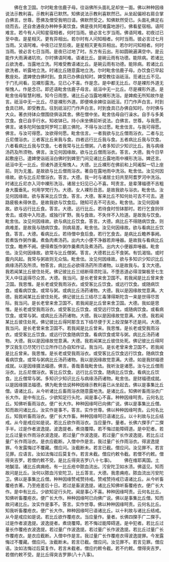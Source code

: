 <!-- { "loadSidebar": true } -->
　　佛在舍卫国。尔时毗舍佉鹿子母。往诣佛所头面礼足却坐一面。佛以种种因缘说法示教利喜。示教利喜已默然。知佛说法示教利喜默然已。从坐起偏袒右肩合掌白佛言。世尊。愿佛及僧受我明日请。佛默然受之。知佛默然受已。头面礼佛足右绕而去。还自舍通夜办种种多美饮食。佛是夜共阿难露地游行。佛看星宿相。语阿难言。若今有人问知星宿相者。何时当雨。彼必言七岁当雨。佛语阿难。初夜过已至中夜。是星相灭。更有异相出。若尔时有人问知相者。何时当雨。彼必言过七月当雨。又语阿难。中夜已过至后夜。是星相灭更有异相出。若尔时问知相者。何时当雨。彼必言七日当雨。是夜已过地了时。东方有云出。形如圆碗遍满空中。是云能作大雨满诸坑坎。尔时佛语阿难。语诸比丘。是碗云雨有功德。能除病。若诸比丘欲洗者。当露地立洗。阿难受教语诸比丘。是碗云雨有功德。能除病。若诸比丘欲洗者。听露地立洗。时诸比丘随意露地立洗。尔时毗舍佉鹿子母。办饮食已早起敷座处。遣婢使白佛时到。食具已办佛自知时。婢受教往诣祇洹。觅诸比丘不见。于门孔间看。见裸形露洗。见已心不喜。作是念。是中都无比丘。尽是裸形外道无惭愧人。作是念已。即还语毗舍佉鹿子母言。祇洹中无一比丘。尽是裸形外道。是毗舍佉母智慧利根。知今日雨堕。诸比丘必当露地裸形洗浴。是婢痴无所知故作是言。祇洹中无一比丘。尽是裸形外道。即便唤余婢往诣祇洹。打门作声白言。时到食具已辨。即受教去。往到祇洹打门作声白言。时到食具已办佛自知时。尔时佛与大众。著衣持钵众僧围绕俱诣其舍。佛在僧中坐。毗舍佉母自行澡水。自手与多美饮食。食已自手行水。知收钵已。持小床坐佛前听说法。白佛言。世尊。与我愿。佛言。诸多陀阿伽度阿罗呵三藐三佛陀。不得与汝过愿。毗舍佉言。与我可得愿。佛言。与汝可得愿。汝欲得何愿。毗舍佉言。一者我欲与比丘僧雨浴衣。二者与比丘尼僧浴衣。三者客比丘来我与食。四者远行比丘我与食。五者病比丘我与饮食。六者看病比丘我与饮食。七者我常与比丘僧粥。八者多知识少知识比丘。我与病缘汤药及所须物。佛言。汝见何因缘故。欲与比丘僧雨浴衣。答言。大德。我今日早起敷座已。遣婢使诣祇洹白佛时到婢至门间见诸比丘露地雨中裸形洗浴。婢还言。祇洹中无一比丘。但诸外道无惭愧人。大德。比丘裸形在佛前和上阿阇梨一切上座前。则为无羞。是故欲与比丘僧雨浴衣。著自在露地雨中洗浴。毗舍佉。汝见何因缘故。欲与比丘尼僧浴衣。答言。大德。我一时与诸居士妇共至阿耆罗河中洗浴。时诸比丘尼亦入河中裸形洗浴。诸居士妇见已心不喜。呵责言。是辈薄福德不吉粗身大腹垂乳。何用学梵行为。大德。女人裸形丑恶。是故我欲与浴衣。毗舍佉。汝见何因缘故。欲与客来比丘饮食。答言。大德。客来比丘不知何处可去不可去。道路疲极未得休息。是故我欲与饮食后。随知可去不可去处。毗舍佉。汝见何因缘故。欲与远行比丘食。答言。大德。远行比丘。若待食时怛钵那时。若行乞食则伴舍去。或夜中入险道。或独行旷野。我与食故。不失伴不入险道。是故我与饮食。毗舍佉。汝见何因缘故。欲与病比丘饮食。答言。大德。病比丘不得随病饮食。则病难差。是故我与随病饮食。则病易差。毗舍佉。汝见何因缘故。欲与看病比丘饮食。答言。大德。看病比丘。若待僧中食后食。若行乞食去。是病比丘瞻养事阙。若煮饭作粥作羹。煮鱼肉煮汤药。出内大小便不净器若弃唾器。是故我与看病比丘饮食。瞻养不阙。便得煮饭作粥作羹煮肉及煮汤药。出内大小便器弃唾器。毗舍佉。汝见何因缘故。欲常与比丘僧粥。答言。大德若比丘不食粥。有饥渴恼。或时腹内风起。我常与粥故则无众恼。毗舍佉。汝见何因缘故。欲与多知识少知识比丘病缘汤药及所须。物答言。病比丘必欲得汤药所须诸物。以是故我与。复次大德。我若闻某比丘彼住处死。佛记彼比丘三结断得须陀洹。不堕恶道必得涅槃极至七生天人中往返得尽众苦。大德。我当问。是长老曾来舍卫国不。若我闻是比丘曾来舍卫国。我思惟。是长老或受我雨浴衣。或受客比丘饮食。或远行饮食。或随病饮食。或看病饮食。或常与粥。或病比丘汤药诸物。大德。我以是因缘故觉意满。大德。我若闻某比丘彼住处死。佛记彼比丘三结尽三毒薄得斯陀含一来是世得尽苦际。我当问。是长老曾来舍卫国不。若我闻是比丘曾来舍卫国。大德。我如是思惟。是长老或受我雨浴衣。或受客比丘饮食。或受远行饮食。或随病饮食。或看病饮食。或常与粥。或病比丘汤药诸物。大德。我以是因缘故觉意满。大德。我若闻某比丘彼住处死。佛记彼比丘得阿那含五下结尽便于天上般涅槃不还是间。大德。我当问。是长老曾来舍卫国不。若我闻是比丘曾来。我思惟。是长老或受我雨浴衣。或受客比丘饮食。或远行饮食随病饮食。看病饮食或常与粥。病比丘汤药诸物。大德。我以是因缘故觉意满。大德。我若闻某比丘彼住处死。佛记彼比丘得阿罗汉我生已尽梵行已立所作已办自知作证。我当问。是长老曾来舍卫国不。若我闻是比丘曾来。我思惟。是长老或受我雨浴衣。或受客比丘饮食远行饮食。随病饮食看病饮食。或常与粥病比丘汤药诸物。我以是因缘故觉意满。大德。如是我财福德成就。以是因缘摄法福德。佛言。善哉善哉毗舍佉。我听汝是诸愿。汝与比丘僧雨浴衣。比丘尼僧浴衣。客比丘饮食。远行比丘饮食。随病比丘饮食。看病比丘饮食。比丘僧常与粥。多知识少知识比丘与病缘汤药诸物。毗舍佉。是财福德成就。以是因缘摄法福德。佛为毗舍佉说种种因缘示教利喜已从坐起去。佛以是事集比丘僧。语诸比丘。从今听诸比丘畜雨浴衣随意露地洗。是诸比丘。知佛听畜雨浴衣广长大作。是中有比丘。少欲知足行头陀。闻是事心不喜。种种因缘呵责。云何名比丘。知佛听畜雨浴衣。便广长大作。种种因缘呵已向佛广说。佛以是事集比丘僧。知而故问诸比丘。汝实作是事不。答言。实作世尊。佛以种种因缘呵责。云何名比丘。知我听畜雨浴衣。便广长大作畜。种种因缘呵已语诸比丘。以十利故与比丘结戒。从今是戒应如是说。若比丘欲作雨浴衣。当应量作。量者。长佛六搩手广二搩手半。过是作者波逸提。波逸提者。煮烧覆障。若不悔过能障碍道。是中犯者。若比丘过量长作雨浴衣波逸提。若过量广作波逸提。若过量广长作波逸提。若比丘过量广长作雨浴衣。是衣应截断。入僧中作是言。我过量广长作雨浴衣。得波逸提罪。今发露悔过不覆藏。僧应问。汝截断未。若言已截。僧应问。汝见罪不。若言见罪。应语言。汝如法悔过后莫复作。若言未截。僧应约敕令截。若僧不约敕。僧得突吉罗。若僧约敕不受。是比丘得突吉罗(八十七事)。
　　佛在维耶离国。土地醎湿。诸比丘病痈疮。有一比丘疮中脓血流出。污安陀卫如水渍。佛遥见。知而故问是比丘。汝何以脓血污安陀卫。比丘答言。大德。我患痈疮。脓血流出污安陀卫。佛以是事集比丘僧。种种因缘赞戒赞持戒。赞戒赞持戒已语诸比丘。从今听畜覆疮衣著。乃至疮差后十日。若过是畜波逸提。诸比丘知佛听畜覆疮衣。便广长大作。是中有比丘。少欲知足行头陀。闻是事心不喜。种种因缘呵责。云何名比丘。知佛听畜覆疮衣。便广长大作。种种因缘呵已向佛广说。佛以是事集比丘僧。知而故问诸比丘。汝实作是事不。答言。实作世尊。佛以种种因缘呵责。云何名比丘。知我听畜覆疮衣。便广长大作。种种因缘呵已语诸比丘。以十利故与诸比丘结戒。从今是戒应如是说。若比丘欲作覆疮衣。当应量作。量者。长佛四搩手广二搩手。过是作者波逸提。波逸提者。煮烧覆障。若不悔过能障碍道。是中犯者。若比丘过量长作覆疮衣波逸提。若过量广作波逸提。若过量广长作波逸提。若比丘过量广长作覆疮衣。是衣应截断。入僧中作是言。我过量广长作覆疮衣得波逸提罪。今发露悔过不覆藏。僧应问。汝截断未。若言已截。僧应问。汝见罪不。若言见罪。僧应语。汝如法悔过后莫复作。若言未截者。僧应约敕令截。若不约敕。僧得突吉罗。若僧约敕不受。是比丘得突吉罗罪(八十八事)。
